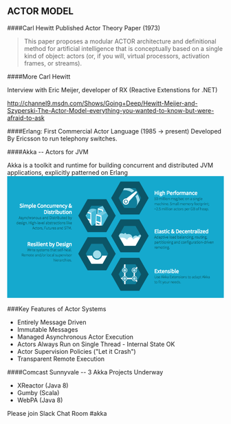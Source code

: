 ## ACTOR MODEL


####Carl Hewitt Published Actor Theory Paper (1973)

>This paper proposes a modular ACTOR architecture and definitional method for artificial intelligence that is conceptually based on a single kind of object: actors (or, if you will, virtual processors, activation frames, or streams).
 


####More Carl Hewitt

Interview with Eric Meijer, developer of RX (Reactive Extenstions for .NET)

http://channel9.msdn.com/Shows/Going+Deep/Hewitt-Meijer-and-Szyperski-The-Actor-Model-everything-you-wanted-to-know-but-were-afraid-to-ask


####Erlang: First Commercial Actor Language (1985 -> present)
Developed By Ericsson to run telephony switches. 


####Akka -- Actors for JVM

Akka is a toolkit and runtime for building concurrent and distributed JVM applications, explicitly patterned on Erlang
![akka marketing material](images/Akka.png)


###Key Features of Actor Systems

* Entirely Message Driven
* Immutable Messages
* Managed Asynchronous Actor Execution
* Actors Always Run on Single Thread - Internal State OK
* Actor Supervision Policies  ("Let it Crash")
* Transparent Remote Execution


####Comcast Sunnyvale -- 3 Akka Projects Underway

* XReactor (Java 8)
* Gumby (Scala)
* WebPA (Java 8)

Please join Slack Chat Room #akka
